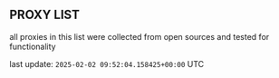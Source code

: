 ## PROXY LIST

all proxies in this list were collected from open sources and tested for functionality

last update: `2025-02-02 09:52:04.158425+00:00` UTC